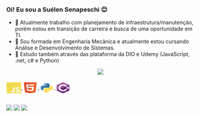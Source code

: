 ### Oi! Eu sou a Suélen Senapeschi 😊

- 🔭 Atualmente trabalho com planejamento de infraestrutura/manutenção, porém estou em transição de carreira e busca de uma oportunidade em TI.
- 🌱 Sou formada em Engenharia Mecânica e atualmente estou cursando Análise e Desenvolvimento de Sistemas. 
- 📖 Estudo também através das plataforma da DIO e Udemy (JavaScript, .net, c# e Python)

<div align="center">
  <a href="https://github.com/SuSenapeschi">
  <img height="180em" src="https://github-readme-stats.vercel.app/api?username=SuSenapeschi&show_icons=true&theme=dracula&include_all_commits=true&count_private=true"/>
  
</div>

<div style="display: inline_block"><br>
  <img align="center" alt="Su-Js" height="30" width="40" src="https://raw.githubusercontent.com/devicons/devicon/master/icons/javascript/javascript-plain.svg">
  <img align="center" alt="Su-HTML" height="30" width="40" src="https://raw.githubusercontent.com/devicons/devicon/master/icons/html5/html5-original.svg">
  <img align="center" alt="Su-Python" height="30" width="40" src="https://raw.githubusercontent.com/devicons/devicon/master/icons/python/python-original.svg">
  <img align="center" alt="Su-Csharp" height="30" width="40" src="https://raw.githubusercontent.com/devicons/devicon/master/icons/csharp/csharp-original.svg">
 
</div>

##

<div> 
  
  <a href="https://instagram.com/suh_senapeschi" target="_blank"><img src="https://img.shields.io/badge/-Instagram-%23E4405F?style=for-the-badge&logo=instagram&logoColor=white" target="_blank"></a>
  <a href="https://www.linkedin.com/in/suélen-senapeschi-b67733140/" target="_blank"><img src="https://img.shields.io/badge/-LinkedIn-%230077B5?style=for-the-badge&logo=linkedin&logoColor=white" target="_blank"></a> 
    <a href="+55 16 996023970/" target="_blank"><img src="https://img.shields.io/badge/WhatsApp-25D366?style=for-the-badge&logo=whatsapp&logoColor=white" target="_blank"></a> 
    
  
 
 
</div>
